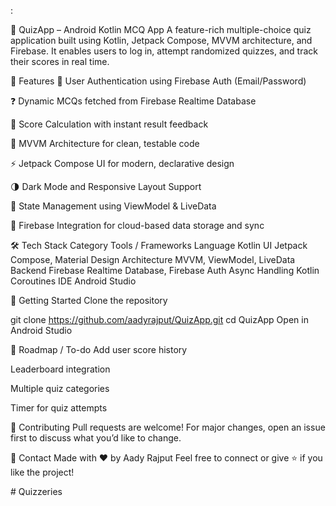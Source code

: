 :

🧠 QuizApp – Android Kotlin MCQ App
A feature-rich multiple-choice quiz application built using Kotlin, Jetpack Compose, MVVM architecture, and Firebase. It enables users to log in, attempt randomized quizzes, and track their scores in real time.

📱 Features
🔐 User Authentication using Firebase Auth (Email/Password)

❓ Dynamic MCQs fetched from Firebase Realtime Database

🎯 Score Calculation with instant result feedback

🧩 MVVM Architecture for clean, testable code

⚡ Jetpack Compose UI for modern, declarative design

🌗 Dark Mode and Responsive Layout Support

🔄 State Management using ViewModel & LiveData

📶 Firebase Integration for cloud-based data storage and sync

🛠️ Tech Stack
Category	Tools / Frameworks
Language	Kotlin
UI	Jetpack Compose, Material Design
Architecture	MVVM, ViewModel, LiveData
Backend	Firebase Realtime Database, Firebase Auth
Async Handling	Kotlin Coroutines
IDE	Android Studio

🚀 Getting Started
Clone the repository

git clone https://github.com/aadyrajput/QuizApp.git
cd QuizApp
Open in Android Studio


📌 Roadmap / To-do
 Add user score history

 Leaderboard integration

 Multiple quiz categories

 Timer for quiz attempts

🤝 Contributing
Pull requests are welcome! For major changes, open an issue first to discuss what you’d like to change.


💬 Contact
Made with ❤️ by Aady Rajput
Feel free to connect or give ⭐ if you like the project!

﻿# Quizzeries
